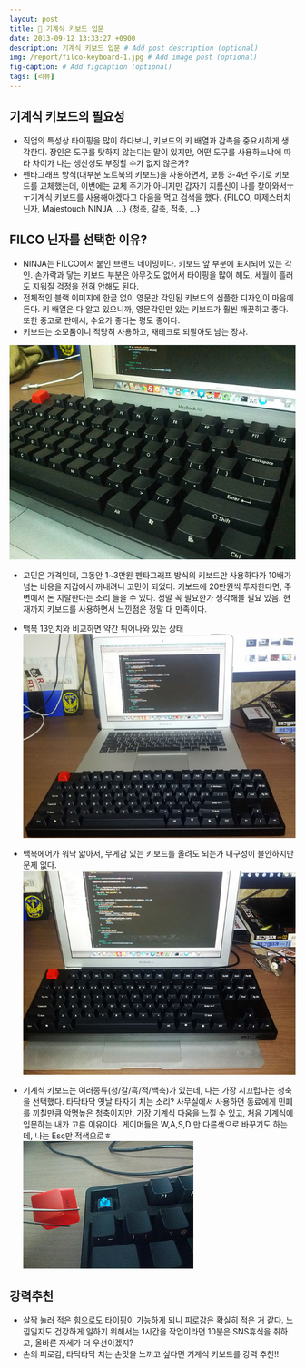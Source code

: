 ```yaml
---
layout: post
title: 🔎 기계식 키보드 입문
date: 2013-09-12 13:33:27 +0900
description: 기계식 키보드 입문 # Add post description (optional)
img: /report/filco-keyboard-1.jpg # Add image post (optional)
fig-caption: # Add figcaption (optional)
tags: [리뷰]
---
```


## 기계식 키보드의 필요성
- 직업의 특성상 타이핑을 많이 하다보니, 키보드의 키 배열과 감촉을 중요시하게 생각한다. 장인은 도구를 탓하지 않는다는 말이 있지만, 어떤 도구를 사용하느냐에 따라 차이가 나는 생산성도 부정할 수가 없지 않은가? 
- 펜타그래프 방식(대부분 노트북의 키보드)을 사용하면서, 보통 3-4년 주기로 키보드를 교체했는데, 이번에는 교체 주기가 아니지만 갑자기 지름신이 나를 찾아와서ㅜㅜ기계식 키보드를 사용해야겠다고 마음을 먹고 검색을 했다.
{FILCO, 마제스터치 닌자,  Majestouch NINJA, ...}
{청축, 갈축, 적축, ...}

## FILCO 닌자를 선택한 이유?
- NINJA는 FILCO에서 붙인 브랜드 네이밍이다. 키보드 앞 부분에 표시되어 있는 각인. 손가락과 닿는 키보드 부분은 아무것도 없어서 타이핑을 많이 해도, 세월이 흘러도 지워질 걱정을 전혀 안해도 된다. 
- 전체적인 블랙 이미지에 한글 없이 영문만 각인된 키보드의 심플한 디자인이 마음에 든다. 키 배열은 다 알고 있으니까, 영문각인만 있는 키보드가 훨씬 깨끗하고 좋다. 또한 중고로 판매시, 수요가 좋다는 평도 좋아다.
- 키보드는 소모품이니 적당히 사용하고, 재테크로 되팔아도 남는 장사.

![filco-keyboard-1.jpg](/img/in-post/filco-keyboard-1.jpg)

- 고민은 가격인데, 그동안 1~3만원 펜타그래프 방식의 키보드만 사용하다가 10배가 넘는 비용을 지갑에서 꺼내려니 고민이 되었다. 키보드에 20만원씩 투자한다면, 주변에서 돈 지랄한다는 소리 들을 수 있다. 정말 꼭 필요한가 생각해볼 필요 있음. 현재까지 키보드를 사용하면서 느낀점은 정말 대 만족이다.

-   맥북 13인치와 비교하면 약간 튀어나와 있는 상태  
![filco-keyboard-2.jpg](/img/in-post/filco-keyboard-2.jpg)

-   맥북에어가 워낙 얇아서, 무게감 있는 키보드를 올려도 되는가 내구성이 불안하지만 문제 없다.
![filco-keyboard-3.jpg](/img/in-post/filco-keyboard-3.jpg)

-   기계식 키보드는 여러종류(청/갈/흑/적/백축)가 있는데, 나는 가장 시끄럽다는  청축을 선택했다. 타닥타닥 옛날 타자기 치는 소리? 사무실에서 사용하면 동료에게 민폐를 끼칠만큼 악명높은  청축이지만, 가장 기계식 다움을 느낄 수 있고, 처음 기계식에 입문하는 내가 고른 이유이다. 게이머들은 W,A,S,D 만 다른색으로 바꾸기도 하는데, 나는 Esc만 적색으로ㅎ  
![filco-keyboard-4.jpg](/img/in-post/filco-keyboard-4.jpg)

## 강력추천 
- 살짝 눌러 적은 힘으로도 타이핑이 가능하게 되니 피로감은 확실히 적은 거 같다. 느낌일지도 건강하게 일하기 위해서는 1시간을 작업이라면 10분은 SNS휴식을 취하고, 올바른 자세가 더 우선이겠지?  
- 손의 피로감, 타닥타닥 치는 손맛을 느끼고 싶다면 기계식 키보드를 강력 추천!!